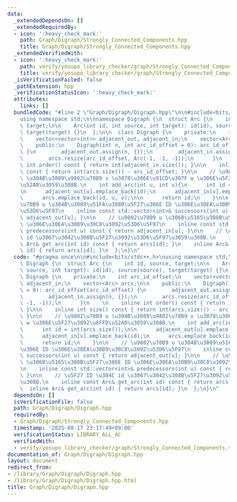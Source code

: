 ```yaml
---
data:
  _extendedDependsOn: []
  _extendedRequiredBy:
  - icon: ':heavy_check_mark:'
    path: Graph/Digraph/Strongly_Connected_Components.hpp
    title: Graph/Digraph/Strongly_Connected_Components.hpp
  _extendedVerifiedWith:
  - icon: ':heavy_check_mark:'
    path: verify/yosupo_library_checker/graph/Strongly_Connected_Components.test.cpp
    title: verify/yosupo_library_checker/graph/Strongly_Connected_Components.test.cpp
  _isVerificationFailed: false
  _pathExtension: hpp
  _verificationStatusIcon: ':heavy_check_mark:'
  attributes:
    links: []
  bundledCode: "#line 2 \"Graph/Digraph/Digraph.hpp\"\n\n#include<bits/stdc++.h>\n\
    using namespace std;\n\nnamespace Digraph {\n  struct Arc {\n    int id, source,\
    \ target;\n\n    Arc(int id, int source, int target): id(id), source(source),\
    \ target(target) {}\n  };\n\n  class Digraph {\n    private:\n    int arc_id_offset;\n\
    \    vector<vector<int>> adjacent_out, adjacent_in;\n    vector<Arc> arcs;\n\n\
    \    public:\n    Digraph(int n, int arc_id_offset = 0): arc_id_offset(arc_id_offset)\
    \ {\n        adjacent_out.assign(n, {});\n        adjacent_in.assign(n, {});\n\
    \        arcs.resize(arc_id_offset, Arc(-1, -1, -1));\n      }\n    \n    inline\
    \ int order() const { return int(adjacent_in.size()); }\n\n    inline int size()\
    \ const { return int(arcs.size()) - arc_id_offset; }\n\n    // \u9802\u70B9 u\
    \ \u304B\u3089\u9802\u70B9 v \u3078\u306E\u91CD\u307F w \u306E\u5F27\u3092\u8FFD\
    \u52A0\u3059\u308B.\n    int add_arc(int u, int v){\n      int id = int(arcs.size());\n\
    \n      adjacent_out[u].emplace_back(id);\n      adjacent_in[v].emplace_back(id);\n\
    \      arcs.emplace_back(id, u, v);\n\n      return id;\n    }\n\n    // \u9802\
    \u70B9 u \u304B\u3089\u51FA\u308B\u5F27\u306E ID \u306E\u30EA\u30B9\u30C8\u3092\
    \u53D6\u5F97\n    inline const std::vector<int>& successors(int u) const { return\
    \ adjacent_out[u]; }\n\n    // \u9802\u70B9 u \u306B\u5165\u308B\u5F27\u306E ID\
    \ \u306E\u30EA\u30B9\u30C8\u3092\u53D6\u5F97\n    inline const std::vector<int>&\
    \ predecessors(int u) const { return adjacent_in[u]; }\n\n    // \u5F27 ID \u304C\
    \ id \u3067\u3042\u308B\u5F27\u3092\u53D6\u5F97\u3059\u308B.\n    inline const\
    \ Arc& get_arc(int id) const { return arcs[id]; }\n    inline Arc& get_arc(int\
    \ id) { return arcs[id]; }\n  };\n}\n"
  code: "#pragma once\n\n#include<bits/stdc++.h>\nusing namespace std;\n\nnamespace\
    \ Digraph {\n  struct Arc {\n    int id, source, target;\n\n    Arc(int id, int\
    \ source, int target): id(id), source(source), target(target) {}\n  };\n\n  class\
    \ Digraph {\n    private:\n    int arc_id_offset;\n    vector<vector<int>> adjacent_out,\
    \ adjacent_in;\n    vector<Arc> arcs;\n\n    public:\n    Digraph(int n, int arc_id_offset\
    \ = 0): arc_id_offset(arc_id_offset) {\n        adjacent_out.assign(n, {});\n\
    \        adjacent_in.assign(n, {});\n        arcs.resize(arc_id_offset, Arc(-1,\
    \ -1, -1));\n      }\n    \n    inline int order() const { return int(adjacent_in.size());\
    \ }\n\n    inline int size() const { return int(arcs.size()) - arc_id_offset;\
    \ }\n\n    // \u9802\u70B9 u \u304B\u3089\u9802\u70B9 v \u3078\u306E\u91CD\u307F\
    \ w \u306E\u5F27\u3092\u8FFD\u52A0\u3059\u308B.\n    int add_arc(int u, int v){\n\
    \      int id = int(arcs.size());\n\n      adjacent_out[u].emplace_back(id);\n\
    \      adjacent_in[v].emplace_back(id);\n      arcs.emplace_back(id, u, v);\n\n\
    \      return id;\n    }\n\n    // \u9802\u70B9 u \u304B\u3089\u51FA\u308B\u5F27\
    \u306E ID \u306E\u30EA\u30B9\u30C8\u3092\u53D6\u5F97\n    inline const std::vector<int>&\
    \ successors(int u) const { return adjacent_out[u]; }\n\n    // \u9802\u70B9 u\
    \ \u306B\u5165\u308B\u5F27\u306E ID \u306E\u30EA\u30B9\u30C8\u3092\u53D6\u5F97\
    \n    inline const std::vector<int>& predecessors(int u) const { return adjacent_in[u];\
    \ }\n\n    // \u5F27 ID \u304C id \u3067\u3042\u308B\u5F27\u3092\u53D6\u5F97\u3059\
    \u308B.\n    inline const Arc& get_arc(int id) const { return arcs[id]; }\n  \
    \  inline Arc& get_arc(int id) { return arcs[id]; }\n  };\n}\n"
  dependsOn: []
  isVerificationFile: false
  path: Graph/Digraph/Digraph.hpp
  requiredBy:
  - Graph/Digraph/Strongly_Connected_Components.hpp
  timestamp: '2025-08-17 23:17:49+09:00'
  verificationStatus: LIBRARY_ALL_AC
  verifiedWith:
  - verify/yosupo_library_checker/graph/Strongly_Connected_Components.test.cpp
documentation_of: Graph/Digraph/Digraph.hpp
layout: document
redirect_from:
- /library/Graph/Digraph/Digraph.hpp
- /library/Graph/Digraph/Digraph.hpp.html
title: Graph/Digraph/Digraph.hpp
---
```

